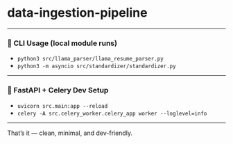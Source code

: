 # data-ingestion-pipeline
---

### 🧪 CLI Usage (local module runs)

- `python3 src/llama_parser/llama_resume_parser.py`
- `python3 -m asyncio src/standardizer/standardizer.py`

---

### 🚀 FastAPI + Celery Dev Setup

- `uvicorn src.main:app --reload`
- `celery -A src.celery_worker.celery_app worker --loglevel=info`

--- 

That’s it — clean, minimal, and dev-friendly.